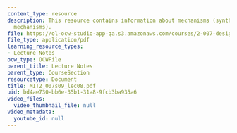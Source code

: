 ```yaml
---
content_type: resource
description: This resource contains information about mechanisms (synthesis of 4 bar
  mechanisms).
file: https://ol-ocw-studio-app-qa.s3.amazonaws.com/courses/2-007-design-and-manufacturing-i-spring-2009/bd4ae730bb6e35b131a89fcb3ba935a6_MIT2_007s09_lec08.pdf
file_type: application/pdf
learning_resource_types:
- Lecture Notes
ocw_type: OCWFile
parent_title: Lecture Notes
parent_type: CourseSection
resourcetype: Document
title: MIT2_007s09_lec08.pdf
uid: bd4ae730-bb6e-35b1-31a8-9fcb3ba935a6
video_files:
  video_thumbnail_file: null
video_metadata:
  youtube_id: null
---
```

